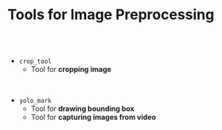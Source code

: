 # Tools for Image Preprocessing

<br/>

<br/>

* `crop_tool`
  * Tool for **cropping image**

<br/>

* `yolo_mark`
  * Tool for **drawing bounding box**
  * Tool for **capturing images from video**

